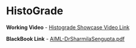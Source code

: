 # HistoGrade

**Working Video** - [Histograde Showcase Video Link](https://www.loom.com/share/b9ff983b11bb455ca2f6cd5a9b5e2ef5?sid=df692715-4ff5-4238-90d2-ab0c302e0ce3)

**BlackBook Link** - [AIML-DrSharmilaSengupta.pdf](https://github.com/VESIT-CMPN-Projects/2023-24-BE14/files/14954518/AIML-DrSharmilaSengupta.pdf)
